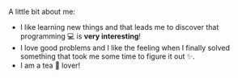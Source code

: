 A little bit about me:
- I like learning new things and that leads me to discover that programming 💻 is **very interesting**! 
- I love good problems and I like the feeling when I finally solved something that took me some time to figure it out ✨. 
- I am a tea 🍵 lover!

